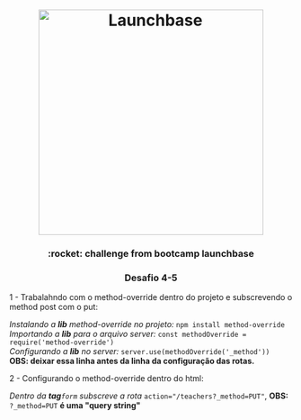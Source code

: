 <h1 align="center">
    <img alt="Launchbase" src="https://storage.googleapis.com/golden-wind/bootcamp-launchbase/logo.png" width="400px" />
</h1>

<h3 align="center">
     :rocket: challenge from bootcamp launchbase
</h3>

<h3 align="center">
     Desafio 4-5
</h3>
 1 - Trabalahndo com o method-override dentro do projeto e subscrevendo o method post com o put:

  *Instalando a **lib** method-override no projeto:* ``npm install method-override``<br />
  *Importando a **lib** para o arquivo server:* ``const methodOverride = require('method-override')``<br />
  *Configurando a **lib** no server:* ``server.use(methodOverride('_method')) `` **OBS: deixar essa linha antes da linha da configuração das rotas.**<br />

  2 - Configurando o method-override dentro do html:

  *Dentro da **tag**``form`` subscreve a rota* ``action="/teachers?_method=PUT"``, **OBS:** ``?_method=PUT`` **é uma "query string"**




